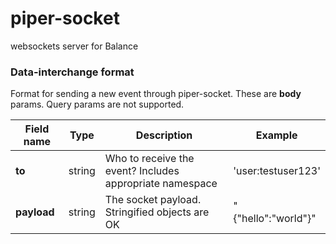 # piper-socket
websockets server for Balance


### Data-interchange format
Format for sending a new event through piper-socket. These are **body** params. Query params are not supported.

| Field name | Type   | Description                                             | Example            |
| ---------- | ------ | ------------------------------------------------------- | ------------------ |
| **to**     | string | Who to receive the event? Includes appropriate namespace| 'user:testuser123' |
| **payload**| string | The socket payload. Stringified objects are OK          | "{"hello":"world"}"|
